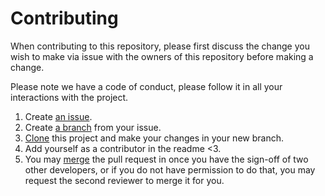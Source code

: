 # Contributing

When contributing to this repository, please first discuss the change you wish to make via issue with the owners of this repository before making a change. 

Please note we have a code of conduct, please follow it in all your interactions with the project.

1. Create [an issue](https://docs.github.com/en/issues/tracking-your-work-with-issues/using-issues/creating-an-issue).
2. Create [a branch](https://docs.github.com/en/issues/tracking-your-work-with-issues/using-issues/creating-a-branch-for-an-issue) from your issue.
2. [Clone](https://docs.github.com/en/repositories/creating-and-managing-repositories/cloning-a-repository) this project and make your changes in your new branch.
3. Add yourself as a contributor in the readme <3.
4. You may [merge](https://docs.github.com/en/pull-requests/collaborating-with-pull-requests/incorporating-changes-from-a-pull-request/merging-a-pull-request) the pull request in once you have the sign-off of two other developers, or if you 
   do not have permission to do that, you may request the second reviewer to merge it for you.